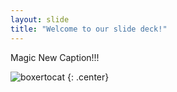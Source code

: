 ```yaml
---
layout: slide
title: "Welcome to our slide deck!"
---
```


Magic New Caption!!!

![boxertocat](https://octodex.github.com/images/boxertocat_octodex.jpg)
{: .center}
